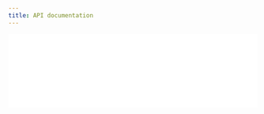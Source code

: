 ```yaml
---
title: API documentation
---
```


<iframe enable-annotation src="/resource/urn:uuid:29056e88-727b-407e-b00a-16df279ac506.json" style="border: 0; width: 100%;" onload="this.style.height=this.contentDocument.body.scrollHeight +'px';"></iframe>

<script type="application/json" class="js-hypothesis-config">
  {
    "openSidebar": true
  }
</script>
<script async src="https://hypothes.is/embed.js"></script>
